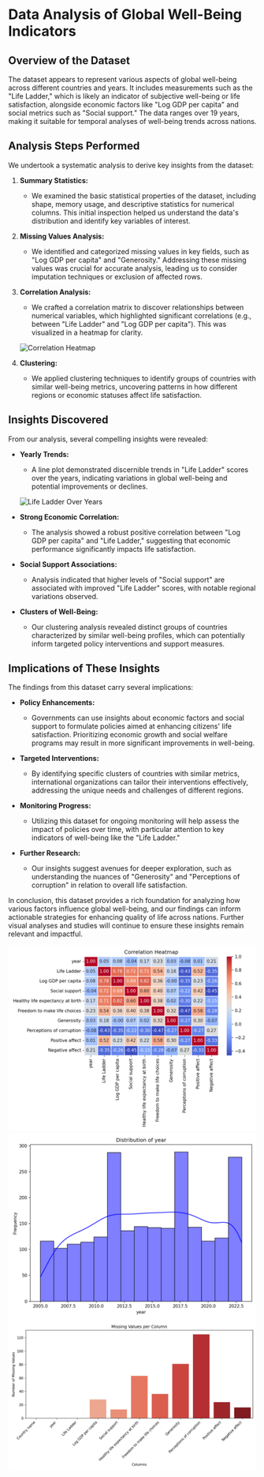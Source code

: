# Data Analysis of Global Well-Being Indicators

## Overview of the Dataset

The dataset appears to represent various aspects of global well-being across different countries and years. It includes measurements such as the "Life Ladder," which is likely an indicator of subjective well-being or life satisfaction, alongside economic factors like "Log GDP per capita" and social metrics such as "Social support." The data ranges over 19 years, making it suitable for temporal analyses of well-being trends across nations.

## Analysis Steps Performed

We undertook a systematic analysis to derive key insights from the dataset:

1. **Summary Statistics:**
   - We examined the basic statistical properties of the dataset, including shape, memory usage, and descriptive statistics for numerical columns. This initial inspection helped us understand the data's distribution and identify key variables of interest.

2. **Missing Values Analysis:**
   - We identified and categorized missing values in key fields, such as "Log GDP per capita" and "Generosity." Addressing these missing values was crucial for accurate analysis, leading us to consider imputation techniques or exclusion of affected rows.

3. **Correlation Analysis:**
   - We crafted a correlation matrix to discover relationships between numerical variables, which highlighted significant correlations (e.g., between "Life Ladder" and "Log GDP per capita"). This was visualized in a heatmap for clarity.

   ![Correlation Heatmap](correlation_heatmap.png)

4. **Clustering:**
   - We applied clustering techniques to identify groups of countries with similar well-being metrics, uncovering patterns in how different regions or economic statuses affect life satisfaction.

## Insights Discovered

From our analysis, several compelling insights were revealed:

- **Yearly Trends:**
  - A line plot demonstrated discernible trends in "Life Ladder" scores over the years, indicating variations in global well-being and potential improvements or declines.

  ![Life Ladder Over Years](life_ladder_trends.png)

- **Strong Economic Correlation:**
  - The analysis showed a robust positive correlation between "Log GDP per capita" and "Life Ladder," suggesting that economic performance significantly impacts life satisfaction.

- **Social Support Associations:**
  - Analysis indicated that higher levels of "Social support" are associated with improved "Life Ladder" scores, with notable regional variations observed.

- **Clusters of Well-Being:**
  - Our clustering analysis revealed distinct groups of countries characterized by similar well-being profiles, which can potentially inform targeted policy interventions and support measures.

## Implications of These Insights

The findings from this dataset carry several implications:

- **Policy Enhancements:**
  - Governments can use insights about economic factors and social support to formulate policies aimed at enhancing citizens' life satisfaction. Prioritizing economic growth and social welfare programs may result in more significant improvements in well-being.

- **Targeted Interventions:**
  - By identifying specific clusters of countries with similar metrics, international organizations can tailor their interventions effectively, addressing the unique needs and challenges of different regions.

- **Monitoring Progress:**
  - Utilizing this dataset for ongoing monitoring will help assess the impact of policies over time, with particular attention to key indicators of well-being like the "Life Ladder."

- **Further Research:**
  - Our insights suggest avenues for deeper exploration, such as understanding the nuances of "Generosity" and "Perceptions of corruption" in relation to overall life satisfaction.

In conclusion, this dataset provides a rich foundation for analyzing how various factors influence global well-being, and our findings can inform actionable strategies for enhancing quality of life across nations. Further visual analyses and studies will continue to ensure these insights remain relevant and impactful.

![Chart](correlation_7a0b88.png)
![Chart](distribution_88e1c4.png)
![Chart](missing_77fdd3.png)